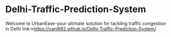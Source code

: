 # Delhi-Traffic-Prediction-System
Welcome to UrbanEase-your ultimate solution for tackling traffic congestion in Delhi
link->https://vani692.github.io/Delhi-Traffic-Prediction-System/
